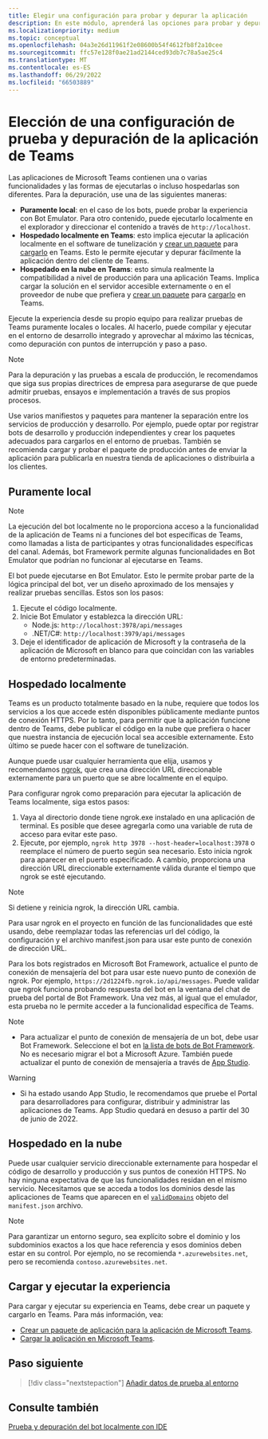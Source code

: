 ```yaml
---
title: Elegir una configuración para probar y depurar la aplicación
description: En este módulo, aprenderá las opciones para probar y depurar aplicaciones de Microsoft Teams en el entorno local y hospedado en la nube.
ms.localizationpriority: medium
ms.topic: conceptual
ms.openlocfilehash: 04a3e26d11961f2e08600b54f4612fb8f2a10cee
ms.sourcegitcommit: ffc57e128f0ae21ad2144ced93db7c78a5ae25c4
ms.translationtype: MT
ms.contentlocale: es-ES
ms.lasthandoff: 06/29/2022
ms.locfileid: "66503889"
---
```

# <a name="choose-a-test-setup-and-debug-your-teams-app"></a>Elección de una configuración de prueba y depuración de la aplicación de Teams

Las aplicaciones de Microsoft Teams contienen una o varias funcionalidades y las formas de ejecutarlas o incluso hospedarlas son diferentes. Para la depuración, use una de las siguientes maneras:

* **Puramente local**: en el caso de los bots, puede probar la experiencia con Bot Emulator. Para otro contenido, puede ejecutarlo localmente en el explorador y direccionar el contenido a través de `http://localhost`.
* **Hospedado localmente en Teams**: esto implica ejecutar la aplicación localmente en el software de tunelización y [crear un paquete](~/concepts/build-and-test/apps-package.md) para [cargarlo](~/concepts/deploy-and-publish/apps-upload.md) en Teams. Esto le permite ejecutar y depurar fácilmente la aplicación dentro del cliente de Teams.
* **Hospedado en la nube en Teams**: esto simula realmente la compatibilidad a nivel de producción para una aplicación Teams. Implica cargar la solución en el servidor accesible externamente o en el proveedor de nube que prefiera y [crear un paquete](~/concepts/build-and-test/apps-package.md) para [cargarlo](~/concepts/deploy-and-publish/apps-upload.md) en Teams.

Ejecute la experiencia desde su propio equipo para realizar pruebas de Teams puramente locales o locales. Al hacerlo, puede compilar y ejecutar en el entorno de desarrollo integrado y aprovechar al máximo las técnicas, como depuración con puntos de interrupción y paso a paso.

> [!NOTE]
> Para la depuración y las pruebas a escala de producción, le recomendamos que siga sus propias directrices de empresa para asegurarse de que puede admitir pruebas, ensayos e implementación a través de sus propios procesos.

Use varios manifiestos y paquetes para mantener la separación entre los servicios de producción y desarrollo. Por ejemplo, puede optar por registrar bots de desarrollo y producción independientes y crear los paquetes adecuados para cargarlos en el entorno de pruebas. También se recomienda cargar y probar el paquete de producción antes de enviar la aplicación para publicarla en nuestra tienda de aplicaciones o distribuirla a los clientes.

## <a name="purely-local"></a>Puramente local

> [!NOTE]
> La ejecución del bot localmente no le proporciona acceso a la funcionalidad de la aplicación de Teams ni a funciones del bot específicas de Teams, como llamadas a lista de participantes y otras funcionalidades específicas del canal. Además, bot Framework permite algunas funcionalidades en Bot Emulator que podrían no funcionar al ejecutarse en Teams.

El bot puede ejecutarse en Bot Emulator. Esto le permite probar parte de la lógica principal del bot, ver un diseño aproximado de los mensajes y realizar pruebas sencillas. Estos son los pasos:

1. Ejecute el código localmente.
2. Inicie Bot Emulator y establezca la dirección URL:
   * Node.js: `http://localhost:3978/api/messages`
   * .NET/C#: `http://localhost:3979/api/messages`
3. Deje el identificador de aplicación de Microsoft y la contraseña de la aplicación de Microsoft en blanco para que coincidan con las variables de entorno predeterminadas.

## <a name="locally-hosted"></a>Hospedado localmente

Teams es un producto totalmente basado en la nube, requiere que todos los servicios a los que accede estén disponibles públicamente mediante puntos de conexión HTTPS. Por lo tanto, para permitir que la aplicación funcione dentro de Teams, debe publicar el código en la nube que prefiera o hacer que nuestra instancia de ejecución local sea accesible externamente. Esto último se puede hacer con el software de tunelización.

Aunque puede usar cualquier herramienta que elija, usamos y recomendamos [ngrok](https://ngrok.com/download), que crea una dirección URL direccionable externamente para un puerto que se abre localmente en el equipo.

Para configurar ngrok como preparación para ejecutar la aplicación de Teams localmente, siga estos pasos:

1. Vaya al directorio donde tiene ngrok.exe instalado en una aplicación de terminal. Es posible que desee agregarla como una variable de ruta de acceso para evitar este paso.
2. Ejecute, por ejemplo, `ngrok http 3978 --host-header=localhost:3978` o reemplace el número de puerto según sea necesario.
   Esto inicia ngrok para aparecer en el puerto especificado. A cambio, proporciona una dirección URL direccionable externamente válida durante el tiempo que ngrok se esté ejecutando.

> [!NOTE]
> Si detiene y reinicia ngrok, la dirección URL cambia.

Para usar ngrok en el proyecto en función de las funcionalidades que esté usando, debe reemplazar todas las referencias url del código, la configuración y el archivo manifest.json para usar este punto de conexión de dirección URL.

Para los bots registrados en Microsoft Bot Framework, actualice el punto de conexión de mensajería del bot para usar este nuevo punto de conexión de ngrok. Por ejemplo, `https://2d1224fb.ngrok.io/api/messages`. Puede validar que ngrok funciona probando respuesta del bot en la ventana del chat de prueba del portal de Bot Framework. Una vez más, al igual que el emulador, esta prueba no le permite acceder a la funcionalidad específica de Teams.

> [!NOTE]
>
> * Para actualizar el punto de conexión de mensajería de un bot, debe usar Bot Framework. Seleccione el bot en [la lista de bots de Bot Framework](https://dev.botframework.com/bots). No es necesario migrar el bot a Microsoft Azure. También puede actualizar el punto de conexión de mensajería a través de [App Studio](~/concepts/build-and-test/app-studio-overview.md).

> [!WARNING]
>
> * Si ha estado usando App Studio, le recomendamos que pruebe el Portal para desarrolladores para configurar, distribuir y administrar las aplicaciones de Teams. App Studio quedará en desuso a partir del 30 de junio de 2022.

## <a name="cloud-hosted"></a>Hospedado en la nube

Puede usar cualquier servicio direccionable externamente para hospedar el código de desarrollo y producción y sus puntos de conexión HTTPS. No hay ninguna expectativa de que las funcionalidades residan en el mismo servicio. Necesitamos que se acceda a todos los dominios desde las aplicaciones de Teams que aparecen en el [`validDomains`](~/resources/schema/manifest-schema.md#validdomains) objeto del `manifest.json` archivo.

> [!NOTE]
> Para garantizar un entorno seguro, sea explícito sobre el dominio y los subdominios exactos a los que hace referencia y esos dominios deben estar en su control. Por ejemplo, no se recomienda `*.azurewebsites.net`, pero se recomienda `contoso.azurewebsites.net`.

## <a name="load-and-run-your-experience"></a>Cargar y ejecutar la experiencia

Para cargar y ejecutar su experiencia en Teams, debe crear un paquete y cargarlo en Teams. Para más información, vea:

* [Crear un paquete de aplicación para la aplicación de Microsoft Teams](~/concepts/build-and-test/apps-package.md).
* [Cargar la aplicación en Microsoft Teams](~/concepts/deploy-and-publish/apps-upload.md).

## <a name="next-step"></a>Paso siguiente

> [!div class="nextstepaction"]
> [Añadir datos de prueba al entorno](~/concepts/build-and-test/test-data.md)

## <a name="see-also"></a>Consulte también

[Prueba y depuración del bot localmente con IDE](../../bots/how-to/debug/locally-with-an-ide.md#test-and-debug-your-bot-locally-with-ide)
